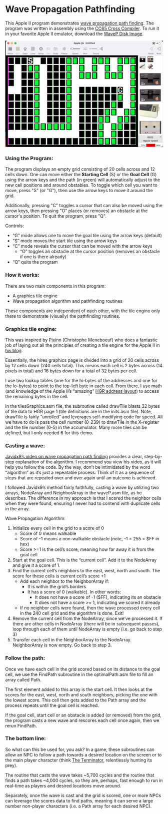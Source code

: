 # Wave Propagation Pathfinding
This Apple II program demonstrates [wave propagation path finding](https://en.wikipedia.org/wiki/Wavefront_expansion_algorithm). The program was written in assembly using the [CC65 Cross Compiler](https://cc65.github.io). To run it in your favorite Apple II emulator, download the [WaveP Disk Image](/WaveP.DSK).

![Wave Propagation Program Screenshot](/WAVEP.png)

### Using the Program:
The program displays an empty grid consisting of 20 cells across and 12 cells down. One can move either the **Starting Cell** (S) or the **Goal Cell** (G) using the arrow keys and the path (in green) will automatically adjust to the new cell positions and around obstables. To toggle which cell you want to move, press "S" (or "G"), then use the arrow keys to move it around the grid. 

Additionally, pressing "C" toggles a cursor that can also be moved using the arrow keys, then pressing "O" places (or removes) an obstacle at the cursor's position. To quit the program, press "Q".

Controls:
* “G” mode allows one to move the goal tile using the arrow keys (default)
* “S” mode moves the start tile using the arrow keys
* “C” mode reveals the cursor that can be moved with the arrow keys
  * “O” toggles an obstacle at the cursor position (removes an obstacle if one is there already)
* “Q” quits the program

### How it works:
There are two main components in this program:
* A graphics tile engine
* Wave propagation algorithm and pathfinding routines

These components are independent of each other, with the tile engine only there to demonstrate (visually) the pathfinding routines.

### Graphics tile engine:
This was inspired by [Pixinn](https://github.com/Pixinn) (Christophe Meneboeuf) who does a fantastic job of laying out all the principles of creating a tile engine for the Apple II in [his blog](https://www.xtof.info/an-hires-tile-engine-for-the-apple-ii.html).

Essentially, the hires graphics page is divided into a grid of 20 cells across by 12 cells down (240 cells total). This means each cell is 2 bytes across (14 pixels in total) and 16 bytes down for a total of 32 bytes per cell.

I use two lookup tables (one for the hi-bytes of the addresses and one for the lo-bytes) to point to the top-left byte in each cell. From there, I use math (and knowledge of the Apple II’s “amazing” [HGR address layout](https://www.xtof.info/hires-graphics-apple-ii.html)) to access the remaining bytes in the cell. 

In the tilesGraphics.asm file, the subroutine called drawTile blasts 32 bytes of tile data to HGR page 1 (tile definitions are in the inits.asm file). Note, drawTile is fairly “unrolled” and leverages self-modifying code for speed. All we have to do is pass the cell number (0-239) to drawTile in the X-register and the tile number (0-5) in the accumulator. Many more tiles can be defined, but I only needed 6 for this demo.

### Casting a wave:

[Javidx9’s video on wave propagation path finding](https://youtu.be/0ihciMKlcP8) provides a clear, step-by-step explanation of the algorithm. I recommend you view his video, as it will help you follow the code. By the way, don’t be intimidated by the word “algorithm” as it’s just a repeatable process. Think of it as a sequence of steps that are repeated over and over again until an outcome is achieved.

I followed Javidx9’s method fairly faithfully, casting a wave by utilizing two arrays, NodeArray and NeighborArray in the waveP.asm file, as he describes. The difference in my approach is that I scored the neighbor cells when they were found, ensuring I never had to contend with duplicate cells in the array.

Wave Propagation Algorithm:
1. Initialize every cell in the grid to a score of 0
    * Score of 0 means walkable
    * Score of -1 means a non-walkable obstacle (note, -1 = 255 = $FF in hex)
    * Score >=1 is the cell’s score, meaning how far away it is from the goal cell
2. Start at the goal cell. This is the “current cell”. Add it to the NodeArray and give it a score of 1. 
3. Find the current cell’s neighbors to the east, west, north and south. The score for these cells is current cell’s score +1
    * Add each neighbor to the NeighborArray if:
        * It is within the grid’s borders
        * It has a score of 0 (walkable). In other words:
            * It does not have a score of -1 ($FF), indicating its an obstacle
            * It does not have a score >= 1, indicating we scored it already
    * If no neighbor cells were found, then the wave processed every cell in the 240 cell grid and the algorithm is done. Exit!
4. Remove the current cell from the NodeArray, since we’ve processed it. If there are other cells in NodeArray (there will be in subsequent passes), loop through each of them until NodeArray is empty (i.e. go back to step 3) 
5. Transfer each cell in the NeighborArray to the NodeArray. NeighborArray is now empty. Go back to step 3.

### Follow the path:
Once we have each cell in the grid scored based on its distance to the goal cell, we use the FindPath subroutine in the optimalPath.asm file to fill an array called Path.

The first element added to this array is the start cell. It then looks at the scores for the east, west, north and south neighbors, picking the one with the lowest score. This cell then gets added to the Path array and the process repeats until the goal cell is reached.

If the goal cell, start cell or an obstacle is added (or removed) from the grid, the program casts a new wave and rescores each cell once again, then we rerun FindPath.

### The bottom line:
So what can this be used for, you ask? In a game, these subroutines can allow an NPC to follow a path towards a desired location on the screen or to the main player character (think [The Terminator](https://en.wikipedia.org/wiki/The_Terminator), relentlessly hunting its prey).

The routine that casts the wave takes ~5,700 cycles and the routine that finds a path takes ~4,000 cycles, so they are, perhaps, fast enough to run in real-time as players and desired locations move around.

Separately, once the wave is cast and the grid is scored, one or more NPCs can leverage the scores data to find paths, meaning it can serve a large number non-player characters (i.e. a Path array for each desired NPC).
